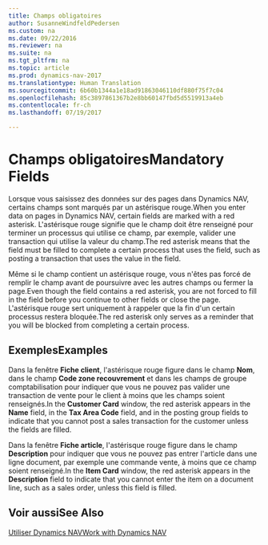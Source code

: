 ```yaml
---
title: Champs obligatoires
author: SusanneWindfeldPedersen
ms.custom: na
ms.date: 09/22/2016
ms.reviewer: na
ms.suite: na
ms.tgt_pltfrm: na
ms.topic: article
ms.prod: dynamics-nav-2017
ms.translationtype: Human Translation
ms.sourcegitcommit: 6b60b1344a1e18ad91863046110df880f75f7c04
ms.openlocfilehash: 85c3897861367b2e8bb60147fbd5d5519913a4eb
ms.contentlocale: fr-ch
ms.lasthandoff: 07/19/2017

---
```

    
# <a name="mandatory-fields"></a><span data-ttu-id="d2824-102">Champs obligatoires</span><span class="sxs-lookup"><span data-stu-id="d2824-102">Mandatory Fields</span></span>
<span data-ttu-id="d2824-103">Lorsque vous saisissez des données sur des pages dans Dynamics NAV, certains champs sont marqués par un astérisque rouge.</span><span class="sxs-lookup"><span data-stu-id="d2824-103">When you enter data on pages in Dynamics NAV, certain fields are marked with a red asterisk.</span></span> <span data-ttu-id="d2824-104">L'astérisque rouge signifie que le champ doit être renseigné pour terminer un processus qui utilise ce champ, par exemple, valider une transaction qui utilise la valeur du champ.</span><span class="sxs-lookup"><span data-stu-id="d2824-104">The red asterisk means that the field must be filled to complete a certain process that uses the field, such as posting a transaction that uses the value in the field.</span></span> 

<span data-ttu-id="d2824-105">Même si le champ contient un astérisque rouge, vous n'êtes pas forcé de remplir le champ avant de poursuivre avec les autres champs ou fermer la page.</span><span class="sxs-lookup"><span data-stu-id="d2824-105">Even though the field contains a red asterisk, you are not forced to fill in the field before you continue to other fields or close the page.</span></span> <span data-ttu-id="d2824-106">L'astérisque rouge sert uniquement à rappeler que la fin d'un certain processus restera bloquée.</span><span class="sxs-lookup"><span data-stu-id="d2824-106">The red asterisk only serves as a reminder that you will be blocked from completing a certain process.</span></span> 

## <a name="examples"></a><span data-ttu-id="d2824-107">Exemples</span><span class="sxs-lookup"><span data-stu-id="d2824-107">Examples</span></span> 
<span data-ttu-id="d2824-108">Dans la fenêtre **Fiche client**, l'astérisque rouge figure dans le champ **Nom**, dans le champ **Code zone recouvrement** et dans les champs de groupe comptabilisation pour indiquer que vous ne pouvez pas valider une transaction de vente pour le client à moins que les champs soient renseignés.</span><span class="sxs-lookup"><span data-stu-id="d2824-108">In the **Customer Card** window, the red asterisk appears in the **Name** field, in the **Tax Area Code** field, and in the posting group fields to indicate that you cannot post a sales transaction for the customer unless the fields are filled.</span></span>

<span data-ttu-id="d2824-109">Dans la fenêtre **Fiche article**, l'astérisque rouge figure dans le champ **Description** pour indiquer que vous ne pouvez pas entrer l'article dans une ligne document, par exemple une commande vente, à moins que ce champ soient renseigné.</span><span class="sxs-lookup"><span data-stu-id="d2824-109">In the **Item Card** window, the red asterisk appears in the **Description** field to indicate that you cannot enter the item on a document line, such as a sales order, unless this field is filled.</span></span>

## <a name="see-also"></a><span data-ttu-id="d2824-110">Voir aussi</span><span class="sxs-lookup"><span data-stu-id="d2824-110">See Also</span></span>
[<span data-ttu-id="d2824-111">Utiliser Dynamics NAV</span><span class="sxs-lookup"><span data-stu-id="d2824-111">Work with Dynamics NAV</span></span>](ui-work-product.md) 


